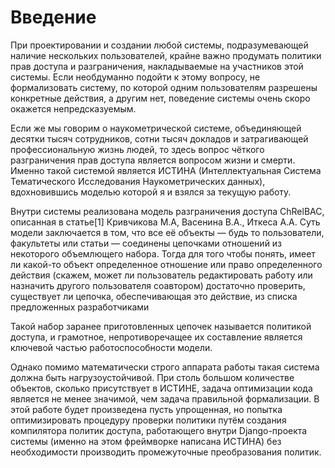 # Введение

При проектировании и создании любой системы, подразумевающей наличие нескольких пользователей, крайне важно продумать политики прав доступа и разграничения, накладываемые на участников этой системы. Если необдуманно подойти к этому вопросу, не формализовать систему, по которой одним пользователям разрешены конкретные действия, а другим нет, поведение системы очень скоро окажется непредсказуемым.

Если же мы говорим о наукометрической системе, объединяющей десятки тысяч сотрудников, сотни тысяч докладов и затрагивающей профессиональную жизнь людей, то здесь вопрос чёткого разграничения прав доступа является вопросом жизни и смерти.
Именно такой системой является ИСТИНА (Интеллектуальная Система Тематического Исследования Наукометрических данных), вдохновившись моделью которой я и взялся за текущую работу. 

Внутри системы реализована модель разграничения доступа ChRelBAC, описанная в статье[1] Кривчикова М.А, Васенина В.А., Иткеса А.А. Суть модели заключается в том, что все её объекты — будь то пользователи, факультеты или статьи — соединены цепочками отношений из некоторого объемлющего набора. Тогда для того чтобы понять, имеет ли какой-то объект определенное отношение или право определенного действия (скажем, может ли пользователь редактировать работу или назначить другого пользователя соавтором) достаточно проверить, существует ли цепочка, обеспечивающая это действие, из списка предложенных разработчиками

Такой набор заранее приготовленных цепочек называется политикой доступа, и грамотное, непротиворечащее их составление является ключевой частью работоспособности модели.

Однако помимо математически строго аппарата работы такая система должна быть нагрузоустойчивой. При столь большом количестве объектов, сколько присутствует в ИСТИНЕ, задача оптимизации кода является не менее значимой, чем задача правильной формализации. В этой работе будет произведена пусть упрощенная, но попытка оптимизировать процедуру проверки политики путём создания компилятора политик доступа, работающего внутри Django-проекта системы (именно на этом фреймворке написана ИСТИНА) без необходимости производить промежуточные преобразования политик.